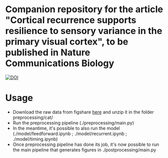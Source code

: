 # Companion repository for the article "Cortical recurrence supports resilience to sensory variance in the primary visual cortex", to be published in Nature Communications Biology
[![DOI](https://zenodo.org/badge/368818425.svg)](https://zenodo.org/badge/latestdoi/368818425)

# Usage 
* Download the raw data from figshare [here](https://figshare.com/articles/dataset/Data_for_Ladret_et_al_2023_Cortical_recurrence_supports_resilience_to_sensory_variance_in_the_primary_visual_cortex_/23366588) and unzip it in the folder preprocessing/cat/
* Run the preprocessing pipeline (./preprocessing/main.py)
* In the meantime, it's possible to also run the model (./model/feedforward.ipynb ; ./model/recurrent.ipynb ; ./model/timing.ipynb)
* Once preprocessing pipeline has done its job, it's now possible to run the main pipeline that generates figures in ./postprocessing/main.py 



